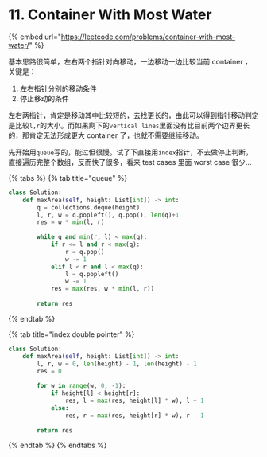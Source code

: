 # 11. Container With Most Water

{% embed url="https://leetcode.com/problems/container-with-most-water/" %}

基本思路很简单，左右两个指针对向移动，一边移动一边比较当前 container ，关键是：

1. 左右指针分别的移动条件
2. 停止移动的条件

左右两指针，肯定是移动其中比较短的，去找更长的，由此可以得到指针移动判定是比较`l,r`的大小。而如果剩下的`vertical lines`里面没有比目前两个边界更长的，那肯定无法形成更大 container 了，也就不需要继续移动。

先开始用`queue`写的，能过但很慢。试了下直接用`index`指针，不去做停止判断，直接遍历完整个数组，反而快了很多，看来 test cases 里面 worst case 很少...

{% tabs %}
{% tab title="queue" %}
```python
class Solution:
    def maxArea(self, height: List[int]) -> int:
        q = collections.deque(height)
        l, r, w = q.popleft(), q.pop(), len(q)+1
        res = w * min(l, r)
        
        while q and min(r, l) < max(q):
            if r <= l and r < max(q):
                r = q.pop()
                w -= 1
            elif l < r and l < max(q):
                l = q.popleft()
                w -= 1
            res = max(res, w * min(l, r))
            
        return res
```
{% endtab %}

{% tab title="index double pointer" %}
```python
class Solution:
    def maxArea(self, height: List[int]) -> int:
        l, r, w = 0, len(height) - 1, len(height) - 1
        res = 0
        
        for w in range(w, 0, -1):
            if height[l] < height[r]: 
                res, l = max(res, height[l] * w), l + 1
            else: 
                res, r = max(res, height[r] * w), r - 1
                
        return res
```
{% endtab %}
{% endtabs %}


